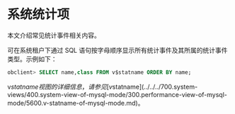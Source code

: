 # 系统统计项

本文介绍常见统计事件相关内容。

可在系统租户下通过 SQL 语句按字母顺序显示所有统计事件及其所属的统计事件类型。示例如下：

```sql
obclient> SELECT name,class FROM v$statname ORDER BY name;
```

v$statname 视图的详细信息，请参见 [v$statname](../../../700.system-views/400.system-view-of-mysql-mode/300.performance-view-of-mysql-mode/5600.v-statname-of-mysql-mode.md)。

